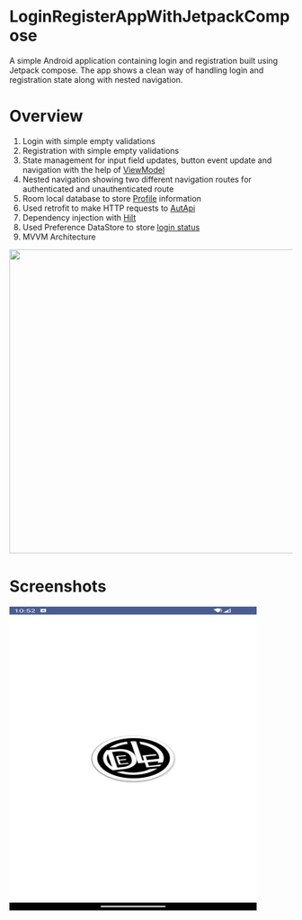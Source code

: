# LoginRegisterAppWithJetpackCompose
A simple Android application containing login and registration built using Jetpack compose.
The app shows a clean way of handling login and registration state along with nested navigation.
# Overview
1. Login with simple empty validations
2. Registration with simple empty validations
3. State management for input field updates, button event update and navigation with the help of [ViewModel](https://github.com/denkiri/ComposeLoginApp/blob/master/app/src/main/java/com/example/loginapp/screens/login/LoginViewModel.kt)
4. Nested navigation showing two different navigation routes for authenticated and unauthenticated route
5. Room local database to store [Profile](https://github.com/denkiri/ComposeLoginApp/blob/master/app/src/main/java/com/example/loginapp/models/Profile.kt) information
6. Used retrofit to make HTTP requests to [AutApi](https://github.com/denkiri/ComposeLoginApp/blob/master/app/src/main/java/com/example/loginapp/network/AuthApi.kt)
7. Dependency injection with [Hilt](https://github.com/denkiri/ComposeLoginApp/blob/master/app/src/main/java/com/example/loginapp/di/AppModule.kt)
8. Used Preference DataStore to store [login status](https://github.com/denkiri/ComposeLoginApp/blob/master/app/src/main/java/com/example/loginapp/storage/DataStoreManager.kt)
9. MVVM Architecture
<img src="https://developer.android.com/static/topic/libraries/architecture/images/final-architecture.png" width="640" height="540">

# Screenshots

<img src="https://github.com/denkiri/ComposeLoginApp/blob/master/Screenshot_20240203_225225.png" width="440" height="540">



